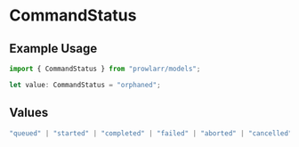 # CommandStatus

## Example Usage

```typescript
import { CommandStatus } from "prowlarr/models";

let value: CommandStatus = "orphaned";
```

## Values

```typescript
"queued" | "started" | "completed" | "failed" | "aborted" | "cancelled" | "orphaned"
```